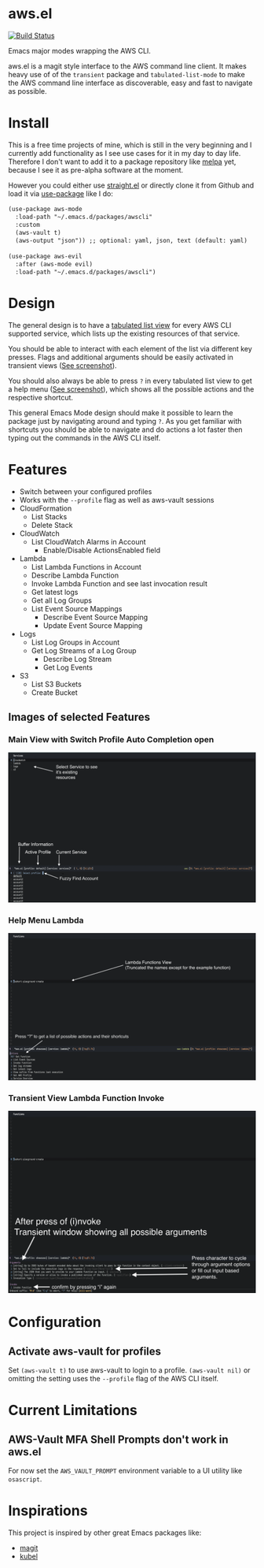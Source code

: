 # aws.el
[![Build Status](https://github.com/snowiow/aws.el/workflows/CI/badge.svg)](https://github.com/snowiow/aws.el/actions)

Emacs major modes wrapping the AWS CLI. 

aws.el is a magit style interface to the AWS command line client. It makes heavy
use of of the `transient` package and `tabulated-list-mode` to make the AWS
command line interface as discoverable, easy and fast to navigate as possible.

# Install

This is a free time projects of mine, which is still in the very beginning and I
currently add functionality as I see use cases for it in my day to day
life. Therefore I don't want to add it to a package repository like
[melpa](https://melpa.org/) yet, because I see it as pre-alpha software at the
moment.

However you could either use
[straight.el](https://github.com/raxod502/straight.el) or directly clone it from
Github and load it via [use-package](https://github.com/jwiegley/use-package)
like I do:

```elisp
(use-package aws-mode
  :load-path "~/.emacs.d/packages/awscli"
  :custom
  (aws-vault t)
  (aws-output "json")) ;; optional: yaml, json, text (default: yaml)

(use-package aws-evil
  :after (aws-mode evil)
  :load-path "~/.emacs.d/packages/awscli")
```

# Design

The general design is to have a [tabulated list
view](https://www.gnu.org/software/emacs/manual/html_node/elisp/Tabulated-List-Mode.html)
for every AWS CLI supported service, which lists up the existing resources of
that service. 

You should be able to interact with each element of the list via
different key presses. Flags and additional arguments should be easily activated
in transient views ([See screenshot](#transient-view-lambda-function-invoke)).

You should also always be able to press `?` in every tabulated list view to get
a help menu ([See screenshot](#help-menu-lambda)), which shows all the possible
actions and the respective shortcut.

This general Emacs Mode design should make it possible to learn the package just
by navigating around and typing `?`. As you get familiar with shortcuts you
should be able to navigate and do actions a lot faster then typing out the
commands in the AWS CLI itself.

# Features
- Switch between your configured profiles
- Works with the `--profile` flag as well as aws-vault sessions
- CloudFormation
    - List Stacks
    - Delete Stack
- CloudWatch
    - List CloudWatch Alarms in Account
        - Enable/Disable ActionsEnabled field 
- Lambda
    - List Lambda Functions in Account
    - Describe Lambda Function
    - Invoke Lambda Function and see last invocation result
    - Get latest logs
    - Get all Log Groups
    - List Event Source Mappings
        - Describe Event Source Mapping
        - Update Event Source Mapping
- Logs
    - List Log Groups in Account 
    - Get Log Streams of a Log Group
        - Describe Log Stream
        - Get Log Events
- S3
    - List S3 Buckets
    - Create Bucket

## Images of selected Features
### Main View with Switch Profile Auto Completion open
![main-view-with-switch-profile-auto-completion-open](img/main-view-with-switch-profile-auto-completion-open.png)
### Help Menu Lambda
![help-menu-lambda](img/help-menu-lambda.png)
### Transient View Lambda Function Invoke
![transient-view-lambda-function-invoke](img/transient-view-lambda-function-invoke.png)

# Configuration

## Activate aws-vault for profiles

Set `(aws-vault t)` to use aws-vault to login to a profile.
`(aws-vault nil)` or omitting the setting uses the `--profile` flag of the AWS
CLI itself.

# Current Limitations
## AWS-Vault MFA Shell Prompts don't work in aws.el
For now set the `AWS_VAULT_PROMPT` environment variable to a UI utility like
`osascript`.

# Inspirations

This project is inspired by other great Emacs packages like:
- [magit](https://github.com/magit/magit)
- [kubel](https://github.com/abrochard/kubel)
